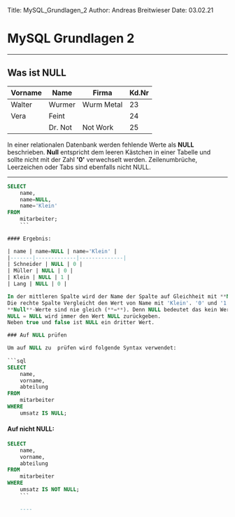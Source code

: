 Title: MySQL_Grundlagen_2
Author: Andreas Breitwieser
Date: 03.02.21

# MySQL Grundlagen 2


---

 ## Was ist NULL 

 

| Vorname | Name | Firma | Kd.Nr |
| ---------|--------|------|-------|
| Walter | Wurmer | Wurm Metal | 23 |
| Vera | Feint | | 24 |
| | Dr.  Not | Not Work | 25 |


In einer relationalen Datenbank werden fehlende Werte als **NULL** beschrieben. **Null** entspricht dem leeren Kästchen in einer Tabelle und sollte nicht mit der Zahl **'0'** verwechselt werden. 
Zeilenumbrüche, Leerzeichen oder Tabs sind ebenfalls nicht NULL.

---

```sql
SELECT
	name,
    name=NULL,
    name='Klein'
FROM
	mitarbeiter;
	```
	 
#### Ergebnis:

| name | name=NULL | name='Klein' |
|-------|-------------|--------------|
| Schneider | NULL | 0 |
| Müller | NULL | 0 |
| Klein | NULL | 1 |
| Lang | NULL | 0 |

In der mittleren Spalte wird der Name der Spalte auf Gleichheit mit **Null** verglichen. So eine Spalte ist nicht abrufbar. Ergebnis: NULL.
Die rechte Spalte Vergleicht den Wert von Name mit 'Klein'. '0' und '1' stehen für **true** und **false**
**Null**-Werte sind nie gleich (**=**). Denn NULL bedeutet das kein Wert vorhanden ist.
NULL = NULL wird immer den Wert NULL zurückgeben.
Neben true und false ist NULL ein dritter Wert. 

### Auf NULL prüfen

Um auf NULL zu  prüfen wird folgende Syntax verwendet:
 
```sql
SELECT
	name,
    vorname,
    abteilung
FROM
	mitarbeiter
WHERE
	umsatz IS NULL; 
```

#### Auf nicht NULL:


```sql
SELECT
	name,
    vorname,
    abteilung
FROM
	mitarbeiter
WHERE
	umsatz IS NOT NULL;
	```
	
	----
	